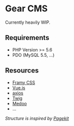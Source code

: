 # Gear CMS
Currently heavily WIP.

## Requirements

*  PHP Version >= 5.6
*  PDO (MySQL 5.5, ...)

## Resources

* [Framy CSS](http://www.framycss.org/)
* [Vue.js](http://vuejs.org/)
* [axios](https://github.com/axios/axios)
* [Twig](http://twig.sensiolabs.org/)
* [Medoo](https://github.com/catfan/Medoo)
* ...

_Structure is inspired by [Pagekit](http://pagekit.com/)_
